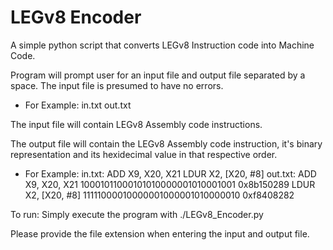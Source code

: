# LEGv8 Encoder
 
A simple python script that converts LEGv8 Instruction code into Machine Code.

Program will prompt user for an input file and output file separated by a space. The input file is presumed to have no errors.

- For Example:
	in.txt out.txt
	
The input file will contain LEGv8 Assembly code instructions.

The output file will contain the LEGv8 Assembly code instruction, it's binary representation and its hexidecimal value in that respective order.

- For Example:
        in.txt:
            ADD X9, X20, X21
            LDUR X2, [X20, #8]
        out.txt:
            ADD X9, X20, X21 10001011000101010000001010001001 0x8b150289
            LDUR X2, [X20, #8] 11111000010000001000001010000010 0xf8408282
    
To run: Simply execute the program with ./LEGv8_Encoder.py

Please provide the file extension when entering the input and output file.
